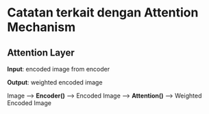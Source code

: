# Catatan terkait dengan Attention Mechanism

## Attention Layer
__Input__: encoded image from encoder

__Output__: weighted encoded image

Image --> __Encoder()__ --> Encoded Image --> __Attention()__ --> Weighted Encoded Image
